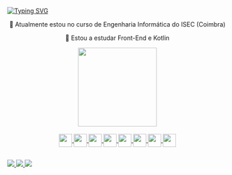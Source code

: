 
[![Typing SVG](https://readme-typing-svg.herokuapp.com/?color=ff91a4&size=35&center=true&vCenter=true&width=1000&lines=HELLO,+My+name+is+Beatriz+Maia;I'm+21+years+old)](https://git.io/typing-svg)

<div align="center">
<p>🔭 Atualmente estou no curso de Engenharia Informática do ISEC (Coimbra)</p>
<p>🌱 Estou a estudar Front-End e Kotlin</p>
</div>

<div align="center">
  <a href="https://github.com/BeatrizMaia02">
  <img height="180em" src="https://github-readme-stats.vercel.app/api/top-langs/?username=BeatrizMaia02&layout=compact&langs_count=7&theme=dracula"/>
</div>

<div style="display: inline_block" align="center"><br>
  <img align="center" height="30" width="30" src="https://cdn.jsdelivr.net/gh/devicons/devicon/icons/css3/css3-original.svg" />
  <img align="center" height="30" width="30" src="https://cdn.jsdelivr.net/gh/devicons/devicon/icons/html5/html5-original.svg" />
  <img align="center" height="30" width="30" src="https://cdn.jsdelivr.net/gh/devicons/devicon/icons/javascript/javascript-original.svg" />
  <img align="center" height="30" width="30" src="https://cdn.jsdelivr.net/gh/devicons/devicon/icons/blender/blender-original.svg" />
  <img align="center" height="30" width="30" src="https://cdn.jsdelivr.net/gh/devicons/devicon/icons/c/c-original.svg" />
  <img align="center" height="30" width="30" src="https://cdn.jsdelivr.net/gh/devicons/devicon/icons/cplusplus/cplusplus-original.svg" />
  <img align="center" height="30" width="30" src="https://cdn.jsdelivr.net/gh/devicons/devicon/icons/kotlin/kotlin-original.svg" />
  <img align="center" height="30" width="30" src="https://cdn.jsdelivr.net/gh/devicons/devicon/icons/flutter/flutter-original.svg" />
</div>

##
<div>
  <a href="https://www.instagram.com/bia.maia02/" target="_blank"><img src="https://img.shields.io/badge/Instagram-E4405F?style=for-the-badge&logo=instagram&logoColor=white" target="_blank">
    <a href="https://www.linkedin.com/in/beatriz-maia-836328208/?msgOverlay=true" target="_blank"><img src="https://img.shields.io/badge/LinkedIn-0077B5?style=for-the-badge&logo=linkedin&logoColor=white" target="_blank">
    <a href="mailto:bia.maia103@gmail.com" target="_blank"><img src="https://img.shields.io/badge/Gmail-D14836?style=for-the-badge&logo=gmail&logoColor=white" target="_blank">

</div>
